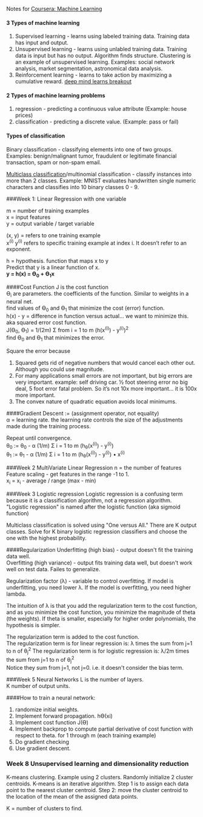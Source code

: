 Notes for [Coursera: Machine Learning](https://www.coursera.org/learn/machine-learning/home/welcome?module=tN10A)  

#### 3 Types of machine learning
1. Supervised learning - learns using labeled training data.  Training data has input and output.  
2. Unsupervised learning - learns using unlabled training data.  Training data is input but has no output.  Algorithm finds structure. Clustering is an example of unsupervised learning. Examples: social network analysis, market segmentation, astronomical data analysis.  
3. Reinforcement learning - learns to take action by maximizing a cumulative reward. [deep mind learns breakout](https://www.youtube.com/watch?v=V1eYniJ0Rnk)  

#### 2 Types of machine learning problems
1. regression - predicting a continuous value attribute (Example: house prices)
2. classification - predicting a discrete value. (Example: pass or fail)

#### Types of classification  
Binary classification - classifying elements into one of two groups. Examples: benign/malignant tumor, fraudulent or legitimate financial transaction, spam or non-spam email.  

[Multiclass classification](https://en.wikipedia.org/wiki/Multiclass_classification)/multinomial classification - classify instances into more than 2 classes. Example: MNIST evaluates handwritten single numeric characters and classifies into 10 binary classes 0 - 9.  

###Week 1: Linear Regression with one variable

m = number of training examples  
x = input features  
y = output variable / target variable  

(x, y) = refers to one training example  
x<sup>(i)</sup> y<sup>(i)</sup> refers to specific training example at index i. It doesn’t refer to an exponent.

h = hypothesis. function that maps x to y  
Predict that y is a linear function of x.  
<strong>y = h(x) = ϴ<sub>0</sub> + ϴ<sub>1</sub>x</strong>  

####Cost Function
J is the cost function  
ϴ<sub>i</sub> are parameters. the coefficients of the function. Similar to weights in a neural net.  
find values of ϴ<sub>0</sub> and ϴ<sub>1</sub> that minimize the cost (error) function.  
h(x) - y = difference in function versus actual… we want to minimize this.  
aka squared error cost function.  
J(ϴ<sub>0</sub>, ϴ<sub>1</sub>) = 1/(2m) &#931; from i = 1 to m (h(x<sup>(i)</sup>) - y<sup>(i)</sup>)<sup>2</sup>  
find ϴ<sub>0</sub> and ϴ<sub>1</sub> that minimizes the error.  

Square the error because  
1) Squared gets rid of negative numbers that would cancel each other out.  Although you could use magnitude.  
2) For many applications small errors are not important, but big errors are very important.  example: self driving car. ½ foot steering error no big deal, 5 foot error fatal problem. So it’s not 10x more important… it is 100x more important.  
3) The convex nature of quadratic equation avoids local minimums.  

####Gradient Descent
:=  (assignment operator, not equality)  
&alpha; = learning rate.  the learning rate controls the size of the adjustments made during the training process. 

Repeat until convergence.  
&theta;<sub>0</sub> := &theta;<sub>0</sub> - &alpha; (1/m) &#931; i = 1 to m (h<sub>&theta;</sub>(x<sup>(i)</sup>) - y<sup>(i)</sup>)  
&theta;<sub>1</sub> := &theta;<sub>1</sub> - &alpha; (1/m) &#931; i = 1 to m (h<sub>&theta;</sub>(x<sup>(i)</sup>) - y<sup>(i)</sup>) &bull; x<sup>(i)</sup>  

###Week 2 MultiVariate Linear Regression
n = the number of features  
Feature scaling - get features in the range -1 to 1.  
x<sub>i</sub> = x<sub>i</sub> - average / range (max - min)  

###Week 3 Logistic regression
Logistic regression is a confusing term because it is a classification algorithm, not a regression algorithm.  
"Logistic regression" is named after the logistic function (aka sigmoid function)  

Multiclass classification is solved using "One versus All." There are K output classes. Solve for K binary logistic regression classifiers and choose the one with the highest probability.    

####Regularization
Underfitting (high bias) - output doesn't fit the training data well.  
Overfitting (high variance) - output fits training data well, but doesn't work well on test data. Failes to generalize.  

Regularization factor (&lambda;) - variable to control overfitting. If model is underfitting, you need lower &lambda;. If the model is overfitting, you need higher lambda.  

The intuition of &lambda; is that you add the regularization term to the cost function, and as you minimize the cost function, you minimize the magnitude of theta (the weights). If theta is smaller, especially for higher order polynomials, the hypothesis is simpler.  

The regularization term is added to the cost function.  
The regularization term is for linear regression is:  &lambda; times the sum from j=1 to n of &theta;<sub>j</sub><sup>2</sup> The regularization term is for logistic regression is:  &lambda;/2m times the sum from j=1 to n of &theta;<sub>j</sub><sup>2</sup>  
Notice they sum from j=1, not j=0. i.e. it doesn't consider the bias term.  

###Week 5 Neural Networks
L is the number of layers.  
K number of output units.  


####How to train a neural network:
1. randomize initial weights.
2. Implement forward propagation. hϴ(xi)
3. Implement cost function J(ϴ)
4. Implement backprop to compute partial derivative of cost function with respect to theta.
 for 1 through m  (each training example)
5. Do gradient checking
6. Use gradient descent.

### Week 8 Unsupervised learning and dimensionality reduction
K-means clustering. Example using 2 clusters. Randomly initialize 2 cluster centroids. K-means is an iterative algorithm. 
Step 1 is to assign each data point to the nearest cluster centroid. Step 2: move the cluster centroid to the location of the mean of the assigned data points.  

K = number of clusters to find.  
